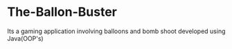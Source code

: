 # The-Ballon-Buster
Its a gaming application involving balloons and bomb shoot developed using Java(OOP's)
